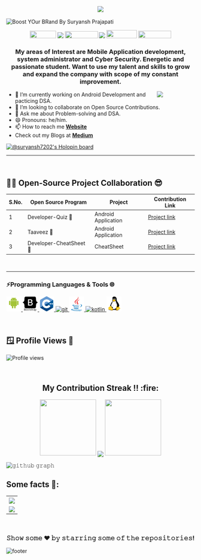 <!-- <h1 align="center">Hi 👋, I'm Suryansh Prajapati</h1> -->

<div>
    <div align="center">
        <a href="https://github.com/AyushAgnihotri2025">
            <img
                src="https://readme-typing-svg.herokuapp.com?color=%232f97c1&size=32&center=true&vCenter=true&width=600&height=50&lines=Hi+👋,+I'm+Suryansh+Prajapati;🏫+Student;Android+Developer+📱;🧑‍💻Open-Source+Enthusiast;⌨️+Software+Engineer"
            />
        </a>
    </div>

![Boost YOur BRand By Suryansh Prajapati](https://user-images.githubusercontent.com/85965606/180619618-e47ea34d-e523-483f-bfaa-37cf9ca53df7.png)
 <div align="center">
        <a href="https://www.linkedin.com/in/itssuryansh/"><img height="20" width="70" src="https://img.shields.io/badge/Linkedin-0077b5?style=flat&logo=linkedin" /></a>
        <a href="mailto:itssuryanshprajapati@gmail.com"><img src="https://img.shields.io/badge/Gmail-D14836?style=flat&logo=gmail&logoColor=white" /></a>
       <a href="https://medium.com/@itssuryansh"><img  height="19.5" width="88" src="https://user-images.githubusercontent.com/85965606/213698027-8bb2ee74-7440-49dd-a5b7-a234b7722a51.png" /></a>
        <a href="https://twitter.com/itssuryanshP"><img src="https://img.shields.io/badge/Twitter-1DA1F2?style=flat&logo=twitter&logoColor=white" /></a>
        <a href="https://github.com/Suryansh1720001"><img  height="22" width="81" src="https://img.shields.io/badge/GitHub-black.svg?&style=for-the-badge&logo=github&logoColor=white" /></a>
        <a href="https://www.instagram.com/_its_s.u.r.y.a.n.s.h?r=nametag"><img  height="20" width="88" src="https://img.shields.io/badge/-INSTAGRAM-cc0099?&style=for-the-badge&logo=instagram&logoColor=white" /></a>
    
    
 </div>
 
    

<h3 align="center">My areas of Interest are Mobile Application development, system administrator and Cyber Security. Energetic and passionate student. Want to use my talent and skills to grow and expand the company with scope of my constant improvement.</h3>
<img align='right' src="https://media.giphy.com/media/M9gbBd9nbDrOTu1Mqx/giphy.gif" width="20%">


 <!--- 🌱 I’m currently learning Android Dev. -->
   - 🔭 I’m currently working on Android Development and pacticing DSA.
   - 👯 I’m looking to collaborate on Open Source Contributions. 
   - 💬 Ask me about Problem-solving and DSA. 
   - 😄 Pronouns: he/him.
   - 📫 How to reach me **[Website](https://Suryansh1720001.github.io)**
   - Check out my Blogs at **[Medium](https://medium.com/@itssuryansh)**
  


[![@suryansh7202's Holopin board](https://holopin.me/suryansh7202)](https://holopin.io/@suryansh7202)

<hr>

<!--   ## 📲 Connect with me on social media
 #### I'm a programmer and an insightful learner who is passionate about growing in teams with dreams.
 <img align='right' src="https://camo.githubusercontent.com/63abdc3407ab5749a6fa046151ee56433f7922da540e1aa8d3b5795200dde75f/68747470733a2f2f6f63746f6465782e6769746875622e636f6d2f696d616765732f6461667470756e6b746f6361742d6775792e676966" width="20%">
<h3 align="left"><img src="https://user-images.githubusercontent.com/85965606/194889084-1bef1898-35cb-4db0-916c-9574c7a5aa9e.gif" height="50px" /> Let's be friends and get connected!!  </p></h3>
<p align="left">
   

<p align="left">
    <a href="https://www.linkedin.com/in/itssuryansh/"><img height="20" width="70" src="https://img.shields.io/badge/Linkedin-0077b5?style=flat&logo=linkedin" /></a>
        <a href="mailto:itssuryansh@gmail.com"><img src="https://img.shields.io/badge/Gmail-D14836?style=flat&logo=gmail&logoColor=white" /></a>
        <a href="https://twitter.com/Suryansh7202"><img src="https://img.shields.io/badge/Twitter-1DA1F2?style=flat&logo=twitter&logoColor=white" /></a>
        <a href="https://github.com/Suryansh1720001"><img  height="22" width="81" src="https://img.shields.io/badge/GitHub-black.svg?&style=for-the-badge&logo=github&logoColor=white" /></a>
        <a href="https://www.instagram.com/_its_s.u.r.y.a.n.s.h?r=nametag"><img  height="20" width="88" src="https://img.shields.io/badge/-INSTAGRAM-cc0099?&style=for-the-badge&logo=instagram&logoColor=white" /></a>
</p> -->
   
<br>    

## 🧑‍💻 Open-Source Project Collaboration 😎
    
|S.No.|Open Source Program | Project |  Contribution Link|
|--------|----|----|----|
| 1 | Developer-Quiz 📱 | Android Application | [Project link](https://github.com/Suryansh1720001/Developer-Quiz) |
| 2 | Taaveez 📱| Android Application | [Project link](https://github.com/Suryansh1720001/Taaveez) |
| 3 | Developer-CheatSheet 📜 | CheatSheet | [Project link](https://github.com/Suryansh1720001/Developer-Cheatsheet) |
    
<!-- | 3 | Flag-Quiz | Android Application | [Project link](https://github.com/Suryansh1720001/Flag-Quiz) | -->


<br>
<hr>



### ⚡Programming Languages & Tools 🌐 
<p align="left"> <a href="https://developer.android.com" target="_blank" rel="noreferrer"> <img src="https://raw.githubusercontent.com/devicons/devicon/master/icons/android/android-original-wordmark.svg" alt="android" width="40" height="40"/> </a> <a href="https://getbootstrap.com" target="_blank" rel="noreferrer"> <img src="https://raw.githubusercontent.com/devicons/devicon/master/icons/bootstrap/bootstrap-plain-wordmark.svg" alt="bootstrap" width="40" height="40"/> </a> <a href="https://www.w3schools.com/cpp/" target="_blank" rel="noreferrer"> <img src="https://raw.githubusercontent.com/devicons/devicon/master/icons/cplusplus/cplusplus-original.svg" alt="cplusplus" width="40" height="40"/> </a> <a href="https://git-scm.com/" target="_blank" rel="noreferrer"> <img src="https://www.vectorlogo.zone/logos/git-scm/git-scm-icon.svg" alt="git" width="40" height="40"/> </a> <a href="https://www.java.com" target="_blank" rel="noreferrer"> <img src="https://raw.githubusercontent.com/devicons/devicon/master/icons/java/java-original.svg" alt="java" width="40" height="40"/> </a> <a href="https://kotlinlang.org" target="_blank" rel="noreferrer"> <img src="https://www.vectorlogo.zone/logos/kotlinlang/kotlinlang-icon.svg" alt="kotlin" width="40" height="40"/> </a> <a href="https://www.linux.org/" target="_blank" rel="noreferrer"> <img src="https://raw.githubusercontent.com/devicons/devicon/master/icons/linux/linux-original.svg" alt="linux" width="40" height="40"/> </a> </p>

<br>
    




## 🪟 Profile Views 🔭
 ![Profile views](https://gpvc.arturio.dev/Suryansh1720001)  



<br>

<h2 align="center">My Contribution Streak !! :fire:</h2>

<p align="center">
   <a>
   <img height="150" width="150" src="https://user-images.githubusercontent.com/85965606/194883377-48faf476-56b7-4550-8574-844f2ca8baca.png">
   <img align="center" src="https://github-readme-streak-stats.herokuapp.com/?user=Suryansh1720001&theme=dark&hide_border=true"/>
   <img height="150" width="150" src="https://user-images.githubusercontent.com/85965606/194883387-b4d3b9f8-d432-4b77-8aab-77c6ed120e31.png"> 
   </a>
</p>


![𝚐𝚒𝚝𝚑𝚞𝚋 𝚐𝚛𝚊𝚙𝚑](https://ghactivity.mrayush.me/graph?username=Suryansh1720001&theme=react-dark&hide_border=true&area=true)





## Some facts 🤠:

<table>
   <tr>
      <td rowspan=1>
         <img src="https://github-readme-stats.vercel.app/api/top-langs/?username=Suryansh1720001&theme=dark" align="center"/>
      </td>
   </tr>
   <tr>
      <td><img src="https://github-readme-stats.vercel.app/api?username=Suryansh1720001&count_private=true&theme=dark&show_icons=true" align="center"/></td>
   </tr>
</table>
       
<br/>



<!-- <hr> -->

<div align="center"> 
 
### 𝚂𝚑𝚘𝚠 𝚜𝚘𝚖𝚎 ❤️ 𝚋𝚢 𝚜𝚝𝚊𝚛𝚛𝚒𝚗𝚐 𝚜𝚘𝚖𝚎 𝚘𝚏 𝚝𝚑𝚎 𝚛𝚎𝚙𝚘𝚜𝚒𝚝𝚘𝚛𝚒𝚎𝚜!

</div>

![footer](https://user-images.githubusercontent.com/85965606/194885099-1fb2e3ef-4f76-4f5e-86d2-17823c92563d.png)



